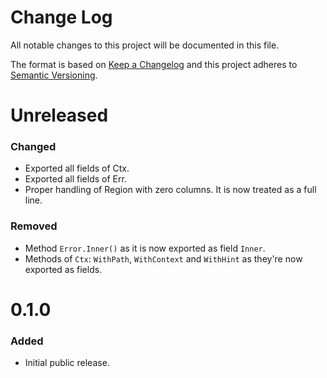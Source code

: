 Change Log
==========

All notable changes to this project will be documented in this file.

The format is based on [Keep a Changelog](http://keepachangelog.com/) and this
project adheres to [Semantic Versioning](http://semver.org/).


Unreleased
==========

### Changed

- Exported all fields of Ctx.
- Exported all fields of Err.
- Proper handling of Region with zero columns. It is now treated as a full line.

### Removed

- Method `Error.Inner()` as it is now exported as field `Inner`.
- Methods of `Ctx`: `WithPath`, `WithContext` and `WithHint` as they're now exported as fields.

0.1.0
=====

### Added

- Initial public release.


[Unreleased]: https://github.com/nochso/ctxerr/compare/0.1.0...HEAD
